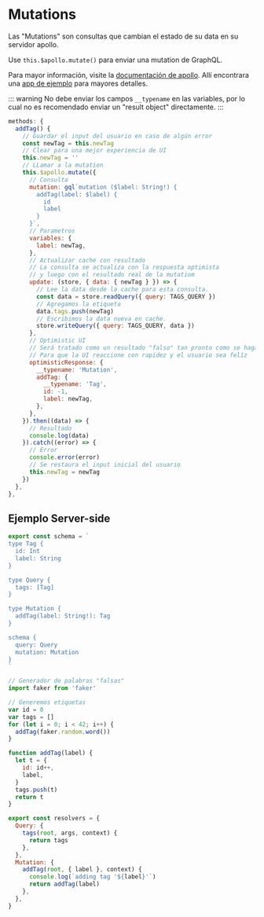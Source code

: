 # Mutations

Las "Mutations" son consultas que cambian el estado de su data en su servidor apollo.

Use `this.$apollo.mutate()` para enviar una mutation de GraphQL.

Para mayor información, visite la [documentación de apollo](https://www.apollographql.com/docs/react/api/apollo-client.html#ApolloClient.mutate). Allí encontrara una [app de ejemplo](https://github.com/Akryum/vue-apollo-todos) para mayores detalles.

::: warning
No debe enviar los campos `__typename` en las variables, por lo cual no es recomendado enviar un "result object" directamente.
:::

```js
methods: {
  addTag() {
    // Guardar el input del usuario en caso de algún error
    const newTag = this.newTag
    // Clear para una mejor experiencia de UI
    this.newTag = ''
    // LLamar a la mutation 
    this.$apollo.mutate({
      // Consulta
      mutation: gql`mutation ($label: String!) {
        addTag(label: $label) {
          id
          label
        }
      }`,
      // Parametros
      variables: {
        label: newTag,
      },
      // Actualizar cache con resultado
      // La consulta se actualiza con la respuesta optimista
      // y luego con el resultado real de la mutatiom
      update: (store, { data: { newTag } }) => {
        // Lee la data desde la cache para esta consulta.
        const data = store.readQuery({ query: TAGS_QUERY })
        // Agregamos la etiqueta
        data.tags.push(newTag)
        // Escribimos la data nueva en cache.
        store.writeQuery({ query: TAGS_QUERY, data })
      },
      // Optimistic UI
      // Será tratado como un resultado "falso" tan pronto como se haga un request
      // Para que la UI reaccione con rapidez y el usuario sea felíz
      optimisticResponse: {
        __typename: 'Mutation',
        addTag: {
          __typename: 'Tag',
          id: -1,
          label: newTag,
        },
      },
    }).then((data) => {
      // Resultado
      console.log(data)
    }).catch((error) => {
      // Error
      console.error(error)
      // Se restaura el input inicial del usuario
      this.newTag = newTag
    })
  },
},
```

## Ejemplo Server-side 

```js
export const schema = `
type Tag {
  id: Int
  label: String
}

type Query {
  tags: [Tag]
}

type Mutation {
  addTag(label: String!): Tag
}

schema {
  query: Query
  mutation: Mutation
}
`

// Generador de palabras "falsas"
import faker from 'faker'

// Generemos etiquetas
var id = 0
var tags = []
for (let i = 0; i < 42; i++) {
  addTag(faker.random.word())
}

function addTag(label) {
  let t = {
    id: id++,
    label,
  }
  tags.push(t)
  return t
}

export const resolvers = {
  Query: {
    tags(root, args, context) {
      return tags
    },
  },
  Mutation: {
    addTag(root, { label }, context) {
      console.log(`adding tag '${label}'`)
      return addTag(label)
    },
  },
}
```
